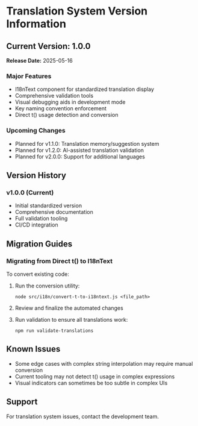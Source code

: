 
# Translation System Version Information

## Current Version: 1.0.0

**Release Date:** 2025-05-16

### Major Features
- I18nText component for standardized translation display
- Comprehensive validation tools
- Visual debugging aids in development mode
- Key naming convention enforcement
- Direct t() usage detection and conversion

### Upcoming Changes
- Planned for v1.1.0: Translation memory/suggestion system
- Planned for v1.2.0: AI-assisted translation validation
- Planned for v2.0.0: Support for additional languages

## Version History

### v1.0.0 (Current)
- Initial standardized version
- Comprehensive documentation
- Full validation tooling
- CI/CD integration

## Migration Guides

### Migrating from Direct t() to I18nText

To convert existing code:

1. Run the conversion utility:
   ```
   node src/i18n/convert-t-to-i18ntext.js <file_path>
   ```

2. Review and finalize the automated changes

3. Run validation to ensure all translations work:
   ```
   npm run validate-translations
   ```

## Known Issues

- Some edge cases with complex string interpolation may require manual conversion
- Current tooling may not detect t() usage in complex expressions
- Visual indicators can sometimes be too subtle in complex UIs

## Support

For translation system issues, contact the development team.
